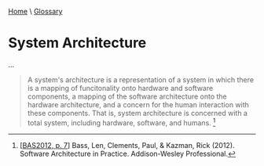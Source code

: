 [Home](../../index.html) \ [Glossary](glossary.html)

# System Architecture

...  

> A system's architecture is a representation of a system in which there is a mapping of funcitonality onto hardware and software components, a mapping of the software architecture onto the hardware architecture, and a concern for the human interaction with these components. That is, system architecture is concerned with a total system, including hardware, software, and humans. [^1]

[^1]: [[BAS2012, p. 7](../references/books/Software-Architecture-in-Practice.html)] Bass, Len, Clements, Paul, & Kazman, Rick (2012). Software Architecture in Practice. Addison-Wesley Professional.

